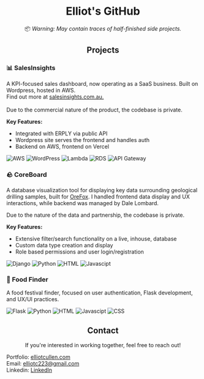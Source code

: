 <h1 align="center">Elliot's GitHub</h1>
<p align="center">
  📦 <i>Warning: May contain traces of half-finished side projects.</i>
</p>

<h2 align="center">Projects</h2>

<h3> 📊 SalesInsights </h3>
<p>A KPI-focused sales dashboard, now operating as a SaaS business. Built on Wordpress, hosted in AWS. <br> Find out more at <a href="https://salesinsights.com.au" target="_blank">salesinsights.com.au.</a> <br><br>Due to the commercial nature of the product, the codebase is private.</p>

**Key Features:**
- Integrated with ERPLY via public API
- Wordpress site serves the frontend and handles auth
- Backend on AWS, frontend on Vercel

![AWS](https://img.shields.io/badge/AWS-232F3E?logo=amazonwebservices)
![WordPress](https://img.shields.io/badge/WordPress-21759B?logo=wordpress&logoColor=white)
![Lambda](https://img.shields.io/badge/Lambda-FF9900?logo=awslambda&logoColor=0f0f0e)
![RDS](https://img.shields.io/badge/RDS-527FFF?logo=amazonrds&logoColor=white)
![API Gateway](https://img.shields.io/badge/API_Gateway-FF4F8B?logo=amazonapigateway&logoColor=0f0f0e)

<h3> 🪨 CoreBoard </h3>
<p>A database visualization tool for displaying key data surrounding geological drilling samples, built for <a href="https://github.com/OreFox" target="_blank">OreFox</a>. I handled frontend data display and UX interactions, while backend was managed by Dale Lombard.</p>

<p>Due to the nature of the data and partnership, the codebase is private.</p>

**Key Features:**
- Extensive filter/search functionality on a live, inhouse, database
- Custom data type creation and display
- Role based permissions and user login/registration

![Django](https://img.shields.io/badge/Django-092E20?logo=django&logoColor=black)
![Python](https://img.shields.io/badge/Python-3776AB?logo=python&logoColor=black)
![HTML](https://img.shields.io/badge/HTML5-E34F26?logo=html5&logoColor=0f0f0e)
![Javascipt](https://img.shields.io/badge/Javascript-F7DF1E?logo=javascript&logoColor=black)

<h3> 🍔 Food Finder </h3>
<p>A food festival finder, focused on user authentication, Flask development, and UX/UI practices.</p>

![Flask](https://img.shields.io/badge/Flask-000000?logo=flask&logoColor=white)
![Python](https://img.shields.io/badge/Python-3776AB?logo=python&logoColor=white)
![HTML](https://img.shields.io/badge/HTML5-E34F26?logo=html5&logoColor=0f0f0e)
![Javascipt](https://img.shields.io/badge/Javascript-F7DF1E?logo=javascript&logoColor=black)
![CSS](https://img.shields.io/badge/CSS-663399?logo=css&logoColor=black)


<h2 align="center">Contact</h2>
<p align="center">If you're interested in working together, feel free to reach out!</p>

Portfolio: [elliotcullen.com](https://elliotcullen.com)<br>
Email: elliotc223@gmail.com<br>
Linkedin: [LinkedIn](https://linkedin.com/in/elliotcullen)
